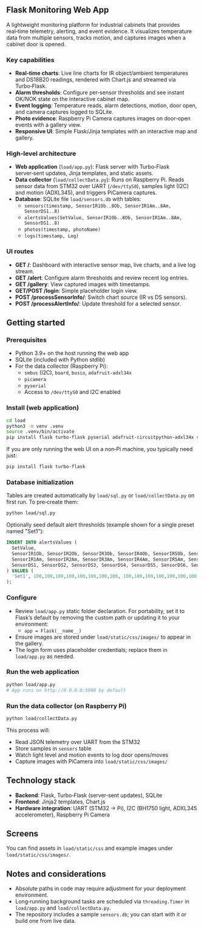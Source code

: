 ## Flask Monitoring Web App

A lightweight monitoring platform for industrial cabinets that provides real‑time telemetry, alerting, and event evidence. It visualizes temperature data from multiple sensors, tracks motion, and captures images when a cabinet door is opened.

### Key capabilities
- **Real‑time charts**: Live line charts for IR object/ambient temperatures and DS18B20 readings, rendered with Chart.js and streamed via Turbo‑Flask.
- **Alarm thresholds**: Configure per‑sensor thresholds and see instant OK/NOK state on the interactive cabinet map.
- **Event logging**: Temperature reads, alarm detections, motion, door open, and camera captures logged to SQLite.
- **Photo evidence**: Raspberry Pi Camera captures images on door‑open events with a gallery view.
- **Responsive UI**: Simple Flask/Jinja templates with an interactive map and gallery.

### High‑level architecture
- **Web application** (`load/app.py`): Flask server with Turbo‑Flask server‑sent updates, Jinja templates, and static assets.
- **Data collector** (`load/collectData.py`): Runs on Raspberry Pi. Reads sensor data from STM32 over UART (`/dev/ttyS0`), samples light (I2C) and motion (ADXL345), and triggers PiCamera captures.
- **Database**: SQLite file `load/sensors.db` with tables:
  - `sensors(timestamp, SensorIR1Ob..8Ob, SensorIR1Am..8Am, SensorDS1..8)`
  - `alertsValues(SetValue, SensorIR1Ob..8Ob, SensorIR1Am..8Am, SensorDS1..8)`
  - `photos(timestamp, photoName)`
  - `logs(timestamp, Log)`

### UI routes
- **GET /**: Dashboard with interactive sensor map, live charts, and a live log stream.
- **GET /alert**: Configure alarm thresholds and review recent log entries.
- **GET /gallery**: View captured images with timestamps.
- **GET/POST /login**: Simple placeholder login view.
- **POST /processSensorInfo/<json>**: Switch chart source (IR vs DS sensors).
- **POST /processAlertInfo/<json>**: Update threshold for a selected sensor.

## Getting started

### Prerequisites
- Python 3.9+ on the host running the web app
- SQLite (included with Python stdlib)
- For the data collector (Raspberry Pi):
  - `smbus` (I2C), `board`, `busio`, `adafruit-adxl34x`
  - `picamera`
  - `pyserial`
  - Access to `/dev/ttyS0` and I2C enabled

### Install (web application)
```bash
cd load
python3 -m venv .venv
source .venv/bin/activate
pip install flask turbo-flask pyserial adafruit-circuitpython-adxl34x smbus2 picamera2  # install only what you need for your environment
```

If you are only running the web UI on a non‑Pi machine, you typically need just:
```bash
pip install flask turbo-flask
```

### Database initialization
Tables are created automatically by `load/sql.py` or `load/collectData.py` on first run. To pre‑create them:
```bash
python load/sql.py
```

Optionally seed default alert thresholds (example shown for a single preset named "Set1"):
```sql
INSERT INTO alertsValues (
  SetValue,
  SensorIR1Ob, SensorIR2Ob, SensorIR3Ob, SensorIR4Ob, SensorIR5Ob, SensorIR6Ob, SensorIR7Ob, SensorIR8Ob,
  SensorIR1Am, SensorIR2Am, SensorIR3Am, SensorIR4Am, SensorIR5Am, SensorIR6Am, SensorIR7Am, SensorIR8Am,
  SensorDS1, SensorDS2, SensorDS3, SensorDS4, SensorDS5, SensorDS6, SensorDS7, SensorDS8
) VALUES (
  'Set1', 100,100,100,100,100,100,100,100, 100,100,100,100,100,100,100,100, 100,100,100,100,100,100,100,100
);
```

### Configure
- Review `load/app.py` static folder declaration. For portability, set it to Flask’s default by removing the custom path or updating it to your environment:
  - `app = Flask(__name__)`
- Ensure images are stored under `load/static/css/images/` to appear in the gallery.
- The login form uses placeholder credentials; replace them in `load/app.py` as needed.

### Run the web application
```bash
python load/app.py
# App runs on http://0.0.0.0:5000 by default
```

### Run the data collector (on Raspberry Pi)
```bash
python load/collectData.py
```
This process will:
- Read JSON telemetry over UART from the STM32
- Store samples in `sensors` table
- Watch light level and motion events to log door opens/moves
- Capture images with PiCamera into `load/static/css/images/`

## Technology stack
- **Backend**: Flask, Turbo‑Flask (server‑sent updates), SQLite
- **Frontend**: Jinja2 templates, Chart.js
- **Hardware integration**: UART (STM32 → Pi), I2C (BH1750 light, ADXL345 accelerometer), Raspberry Pi Camera

## Screens
You can find assets in `load/static/css` and example images under `load/static/css/images/`.

## Notes and considerations
- Absolute paths in code may require adjustment for your deployment environment.
- Long‑running background tasks are scheduled via `threading.Timer` in `load/app.py` and `load/collectData.py`.
- The repository includes a sample `sensors.db`; you can start with it or build one from live data.

